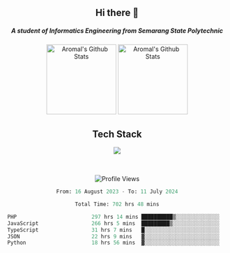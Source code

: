 <div align="center">
  <h2>Hi there 👋</h2>

  <h5>A student of Informatics Engineering from Semarang State Polytechnic</h5>

  <img
    height="160"
    alt="Aromal's Github Stats"
    src="https://github-readme-stats.vercel.app/api?username=dafariski77&show_icons=true&theme=tokyonight&count_private=true"
  />
  <img
    alt="Aromal's Github Stats"
    height="160"
    src="https://github-readme-stats.vercel.app/api/top-langs/?username=dafariski77&layout=compact&theme=tokyonight"
  />

  <h2>Tech Stack</h2>
  <a href="https://skillicons.dev">
    <img src="https://skillicons.dev/icons?i=ts,express,nextjs,laravel,fastapi,postgres,mysql,mongodb,redis,planetscale,prisma,docker,git,jest,kafka,gcp,tailwind,mui&perline=14" />
  </a>

  <br /><br />
  <img src="https://komarev.com/ghpvc/?username=dafariski77&abbreviated=true" alt="Profile Views">
    
  <!--START_SECTION:waka-->

```python
From: 16 August 2023 - To: 11 July 2024

Total Time: 702 hrs 48 mins

PHP                        297 hrs 14 mins ██████████▒░░░░░░░░░░░░░░   41.55 %
JavaScript                 266 hrs 5 mins  █████████▒░░░░░░░░░░░░░░░   37.19 %
TypeScript                 31 hrs 7 mins   █░░░░░░░░░░░░░░░░░░░░░░░░   04.35 %
JSON                       22 hrs 9 mins   ▓░░░░░░░░░░░░░░░░░░░░░░░░   03.10 %
Python                     18 hrs 56 mins  ▓░░░░░░░░░░░░░░░░░░░░░░░░   02.65 %
```

<!--END_SECTION:waka-->
</div>
